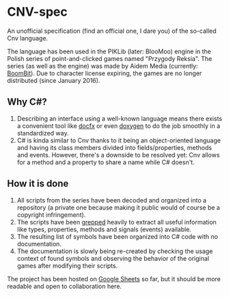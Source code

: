 # CNV-spec

An unofficial specification (find an official one, I dare you) of the so-called Cnv language.

The language has been used in the PIKLib (later: BlooMoo) engine in the Polish series of point-and-clicked games named "Przygody Reksia".
The series (as well as the engine) was made by Aidem Media (currently: [BoomBit](https://boombit.com)). Due to character license expiring, the games are no longer distributed (since January 2016).

## Why C#?

1. Describing an interface using a well-known language means there exists a convenient tool like [docfx](https://dotnet.github.io/docfx/) or even [doxygen](https://www.doxygen.nl/) to do the job smoothly in a standardized way.
2. C# is kinda similar to Cnv thanks to it being an object-oriented language and having its class members divided into fields/properties, methods and events.
   However, there's a downside to be resolved yet: Cnv allows for a method and a property to share a name while C# doesn't.

## How it is done

1. All scripts from the series have been decoded and organized into a repository (a private one because making it public would of course be a copyright infringement).
2. The scripts have been [grepped](https://man7.org/linux/man-pages/man1/grep.1.html) heavily to extract all useful information like types, properties, methods and signals (events) available.
3. The resulting list of symbols have been organized into C# code with no documentation.
4. The documentation is slowly being re-created by checking the usage context of found symbols and observing the behavior of the original games after modifying their scripts.

The project has been hosted on [Google Sheets](https://docs.google.com/spreadsheets/d/1SYI_Gu6MAuSGw-OTXzk_FDWScx29Cc-6eXpc6UfSn1Y/edit?gid=1909841994#gid=1909841994) so far, but it should be more readable and open to collaboration here.
